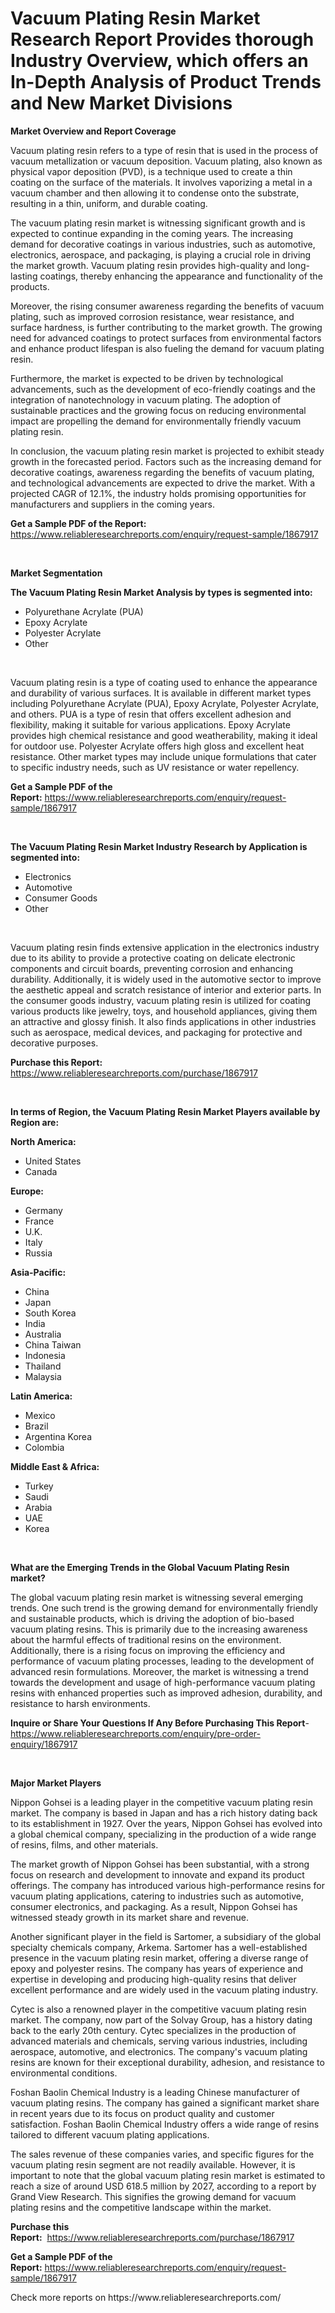 <p><h1>Vacuum Plating Resin Market Research Report Provides thorough Industry Overview, which offers an In-Depth Analysis of Product Trends and New Market Divisions</h1></p><p><strong>Market Overview and Report Coverage</strong></p>
<p><p>Vacuum plating resin refers to a type of resin that is used in the process of vacuum metallization or vacuum deposition. Vacuum plating, also known as physical vapor deposition (PVD), is a technique used to create a thin coating on the surface of the materials. It involves vaporizing a metal in a vacuum chamber and then allowing it to condense onto the substrate, resulting in a thin, uniform, and durable coating.</p><p>The vacuum plating resin market is witnessing significant growth and is expected to continue expanding in the coming years. The increasing demand for decorative coatings in various industries, such as automotive, electronics, aerospace, and packaging, is playing a crucial role in driving the market growth. Vacuum plating resin provides high-quality and long-lasting coatings, thereby enhancing the appearance and functionality of the products.</p><p>Moreover, the rising consumer awareness regarding the benefits of vacuum plating, such as improved corrosion resistance, wear resistance, and surface hardness, is further contributing to the market growth. The growing need for advanced coatings to protect surfaces from environmental factors and enhance product lifespan is also fueling the demand for vacuum plating resin.</p><p>Furthermore, the market is expected to be driven by technological advancements, such as the development of eco-friendly coatings and the integration of nanotechnology in vacuum plating. The adoption of sustainable practices and the growing focus on reducing environmental impact are propelling the demand for environmentally friendly vacuum plating resin.</p><p>In conclusion, the vacuum plating resin market is projected to exhibit steady growth in the forecasted period. Factors such as the increasing demand for decorative coatings, awareness regarding the benefits of vacuum plating, and technological advancements are expected to drive the market. With a projected CAGR of 12.1%, the industry holds promising opportunities for manufacturers and suppliers in the coming years.</p></p>
<p><strong>Get a Sample PDF of the Report:</strong> <a href="https://www.reliableresearchreports.com/enquiry/request-sample/1867917">https://www.reliableresearchreports.com/enquiry/request-sample/1867917</a></p>
<p>&nbsp;</p>
<p><strong>Market Segmentation</strong></p>
<p><strong>The Vacuum Plating Resin Market Analysis by types is segmented into:</strong></p>
<p><ul><li>Polyurethane Acrylate (PUA)</li><li>Epoxy Acrylate</li><li>Polyester Acrylate</li><li>Other</li></ul></p>
<p>&nbsp;</p>
<p><p>Vacuum plating resin is a type of coating used to enhance the appearance and durability of various surfaces. It is available in different market types including Polyurethane Acrylate (PUA), Epoxy Acrylate, Polyester Acrylate, and others. PUA is a type of resin that offers excellent adhesion and flexibility, making it suitable for various applications. Epoxy Acrylate provides high chemical resistance and good weatherability, making it ideal for outdoor use. Polyester Acrylate offers high gloss and excellent heat resistance. Other market types may include unique formulations that cater to specific industry needs, such as UV resistance or water repellency.</p></p>
<p><strong>Get a Sample PDF of the Report:</strong>&nbsp;<a href="https://www.reliableresearchreports.com/enquiry/request-sample/1867917">https://www.reliableresearchreports.com/enquiry/request-sample/1867917</a></p>
<p>&nbsp;</p>
<p><strong>The Vacuum Plating Resin Market Industry Research by Application is segmented into:</strong></p>
<p><ul><li>Electronics</li><li>Automotive</li><li>Consumer Goods</li><li>Other</li></ul></p>
<p>&nbsp;</p>
<p><p>Vacuum plating resin finds extensive application in the electronics industry due to its ability to provide a protective coating on delicate electronic components and circuit boards, preventing corrosion and enhancing durability. Additionally, it is widely used in the automotive sector to improve the aesthetic appeal and scratch resistance of interior and exterior parts. In the consumer goods industry, vacuum plating resin is utilized for coating various products like jewelry, toys, and household appliances, giving them an attractive and glossy finish. It also finds applications in other industries such as aerospace, medical devices, and packaging for protective and decorative purposes.</p></p>
<p><strong>Purchase this Report:</strong>&nbsp; <a href="https://www.reliableresearchreports.com/purchase/1867917">https://www.reliableresearchreports.com/purchase/1867917</a></p>
<p>&nbsp;</p>
<p><strong>In terms of Region, the Vacuum Plating Resin Market Players available by Region are:</strong></p>
<p>
    <p> <strong> North America: </strong>
        <ul>
            <li>United States</li>
            <li>Canada</li>
        </ul>
        </p> 
    <p> <strong> Europe: </strong>
        <ul>
            <li>Germany</li>
            <li>France</li>
            <li>U.K.</li>
            <li>Italy</li>
            <li>Russia</li>
        </ul>
        </p> 
    <p> <strong> Asia-Pacific: </strong>
        <ul>
            <li>China</li>
            <li>Japan</li>
            <li>South Korea</li>
            <li>India</li>
            <li>Australia</li>
            <li>China Taiwan</li>
            <li>Indonesia</li>
            <li>Thailand</li>
            <li>Malaysia</li>
        </ul>
        </p> 
    <p> <strong> Latin America: </strong>
        <ul>
            <li>Mexico</li>
            <li>Brazil</li>
            <li>Argentina Korea</li>
            <li>Colombia</li>
        </ul>
        </p> 
    <p> <strong> Middle East & Africa: </strong>
        <ul>
            <li>Turkey</li>
            <li>Saudi</li>
            <li>Arabia</li>
            <li>UAE</li>
            <li>Korea</li>
        </ul>
    </p>
    </p>
<p>&nbsp;</p>
<p><strong>What are the Emerging Trends in the Global Vacuum Plating Resin market?</strong></p>
<p><p>The global vacuum plating resin market is witnessing several emerging trends. One such trend is the growing demand for environmentally friendly and sustainable products, which is driving the adoption of bio-based vacuum plating resins. This is primarily due to the increasing awareness about the harmful effects of traditional resins on the environment. Additionally, there is a rising focus on improving the efficiency and performance of vacuum plating processes, leading to the development of advanced resin formulations. Moreover, the market is witnessing a trend towards the development and usage of high-performance vacuum plating resins with enhanced properties such as improved adhesion, durability, and resistance to harsh environments.</p></p>
<p><strong>Inquire or Share Your Questions If Any Before Purchasing This Report</strong>- <a href="https://www.reliableresearchreports.com/enquiry/pre-order-enquiry/1867917">https://www.reliableresearchreports.com/enquiry/pre-order-enquiry/1867917</a></p>
<p>&nbsp;</p>
<p><strong>Major Market Players</strong></p>
<p><p>Nippon Gohsei is a leading player in the competitive vacuum plating resin market. The company is based in Japan and has a rich history dating back to its establishment in 1927. Over the years, Nippon Gohsei has evolved into a global chemical company, specializing in the production of a wide range of resins, films, and other materials.</p><p>The market growth of Nippon Gohsei has been substantial, with a strong focus on research and development to innovate and expand its product offerings. The company has introduced various high-performance resins for vacuum plating applications, catering to industries such as automotive, consumer electronics, and packaging. As a result, Nippon Gohsei has witnessed steady growth in its market share and revenue.</p><p>Another significant player in the field is Sartomer, a subsidiary of the global specialty chemicals company, Arkema. Sartomer has a well-established presence in the vacuum plating resin market, offering a diverse range of epoxy and polyester resins. The company has years of experience and expertise in developing and producing high-quality resins that deliver excellent performance and are widely used in the vacuum plating industry.</p><p>Cytec is also a renowned player in the competitive vacuum plating resin market. The company, now part of the Solvay Group, has a history dating back to the early 20th century. Cytec specializes in the production of advanced materials and chemicals, serving various industries, including aerospace, automotive, and electronics. The company's vacuum plating resins are known for their exceptional durability, adhesion, and resistance to environmental conditions.</p><p>Foshan Baolin Chemical Industry is a leading Chinese manufacturer of vacuum plating resins. The company has gained a significant market share in recent years due to its focus on product quality and customer satisfaction. Foshan Baolin Chemical Industry offers a wide range of resins tailored to different vacuum plating applications.</p><p>The sales revenue of these companies varies, and specific figures for the vacuum plating resin segment are not readily available. However, it is important to note that the global vacuum plating resin market is estimated to reach a size of around USD 618.5 million by 2027, according to a report by Grand View Research. This signifies the growing demand for vacuum plating resins and the competitive landscape within the market.</p></p>
<p><strong>Purchase this Report:</strong>&nbsp;&nbsp;<a href="https://www.reliableresearchreports.com/purchase/1867917">https://www.reliableresearchreports.com/purchase/1867917</a></p>
<p></p>
<p><strong>Get a Sample PDF of the Report:</strong>&nbsp;<a href="https://www.reliableresearchreports.com/enquiry/request-sample/1867917">https://www.reliableresearchreports.com/enquiry/request-sample/1867917</a></p>
<p>Check more reports on https://www.reliableresearchreports.com/</p>